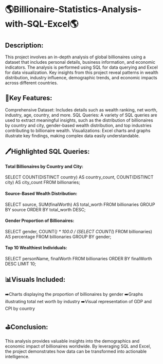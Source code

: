 # 🌎Billionaire-Statistics-Analysis-with-SQL-Excel🌎

## Description:
This project involves an in-depth analysis of global billionaires using a dataset that includes personal details, business information, and economic indicators. The analysis is performed using SQL for data querying and Excel for data visualization. Key insights from this project reveal patterns in wealth distribution, industry influence, demographic trends, and economic impacts across different countries.

## 🎯Key Features:

Comprehensive Dataset: Includes details such as wealth ranking, net worth, industry, age, country, and more.
SQL Queries: A variety of SQL queries are used to extract meaningful insights, such as the distribution of billionaires by country and city, gender-based wealth distribution, and top industries contributing to billionaire wealth.
Visualizations: Excel charts and graphs illustrate key findings, making complex data easily understandable.

## 🖊️Highlighted SQL Queries:

#### Total Billionaires by Country and City:

SELECT COUNT(DISTINCT country) AS country_count, COUNT(DISTINCT city) AS city_count
FROM billionaries;

#### Source-Based Wealth Distribution:

SELECT source, SUM(finalWorth) AS total_worth
FROM billionaries
GROUP BY source
ORDER BY total_worth DESC;

#### Gender Proportion of Billionaires:

SELECT gender, COUNT(*) * 100.0 / (SELECT COUNT(*) FROM billionaries) AS percentage
FROM billionaries
GROUP BY gender;

#### Top 10 Wealthiest Individuals:

SELECT personName, finalWorth
FROM billionaries
ORDER BY finalWorth DESC
LIMIT 10;

## 📊Visuals Included:

➡️Charts displaying the proportion of billionaires by gender
➡️Graphs illustrating total net worth by industry
➡️Visual representation of GDP and CPI by country

## ⛳Conclusion:
This analysis provides valuable insights into the demographics and economic impact of billionaires worldwide. By leveraging SQL and Excel, the project demonstrates how data can be transformed into actionable intelligence.


